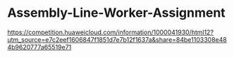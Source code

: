 # Assembly-Line-Worker-Assignment
https://competition.huaweicloud.com/information/1000041930/html12?utm_source=e7c2eef1606847f1851d7e7b12f1637a&share=84be1103308e484b9620777a65519e71
